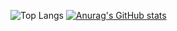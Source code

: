 ![Top Langs](https://github-readme-stats.vercel.app/api/top-langs/?username=konjikicity&layout=compact)
[![Anurag's GitHub stats](https://github-readme-stats.vercel.app/api?username=konjikicity&theme=onedark)](https://github.com/anuraghazra/github-readme-stats)

